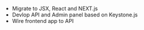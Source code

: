 - Migrate to JSX, React and NEXT.js
- Devlop API and Admin panel based on Keystone.js
- Wire frontend app to API
